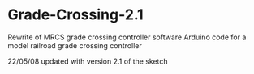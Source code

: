 # Grade-Crossing-2.1
Rewrite of MRCS grade crossing controller software
Arduino code for a model railroad grade crossing controller

22/05/08 updated with version 2.1 of the sketch
